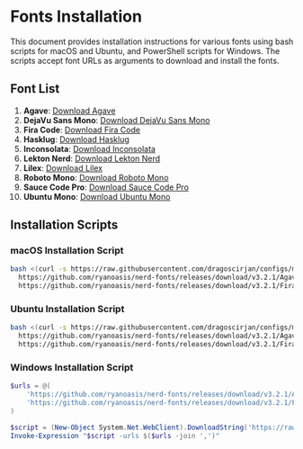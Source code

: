 # Fonts Installation

This document provides installation instructions for various fonts using bash scripts for macOS and Ubuntu, and PowerShell scripts for Windows. The scripts accept font URLs as arguments to download and install the fonts.

## Font List

1. **Agave**: [Download Agave](https://github.com/ryanoasis/nerd-fonts/releases/download/v3.2.1/Agave.zip)
2. **DejaVu Sans Mono**: [Download DejaVu Sans Mono](https://github.com/ryanoasis/nerd-fonts/releases/download/v3.2.1/DejaVuSansMono.zip)
3. **Fira Code**: [Download Fira Code](https://github.com/ryanoasis/nerd-fonts/releases/download/v3.2.1/FiraCode.zip)
4. **Hasklug**: [Download Hasklug](https://github.com/ryanoasis/nerd-fonts/releases/download/v3.2.1/Hasklig.zip)
5. **Inconsolata**: [Download Inconsolata](https://github.com/ryanoasis/nerd-fonts/releases/download/v3.2.1/Inconsolata.zip)
6. **Lekton Nerd**: [Download Lekton Nerd](https://github.com/ryanoasis/nerd-fonts/releases/download/v3.2.1/Lekton.zip)
7. **Lilex**: [Download Lilex](https://github.com/ryanoasis/nerd-fonts/releases/download/v3.2.1/Lilex.zip)
8. **Roboto Mono**: [Download Roboto Mono](https://github.com/ryanoasis/nerd-fonts/releases/download/v3.2.1/RobotoMono.zip)
9. **Sauce Code Pro**: [Download Sauce Code Pro](https://github.com/ryanoasis/nerd-fonts/releases/download/v3.2.1/SourceCodePro.zip)
10. **Ubuntu Mono**: [Download Ubuntu Mono](https://github.com/ryanoasis/nerd-fonts/releases/download/v3.2.1/Ubuntu.zip)

## Installation Scripts

### macOS Installation Script


```bash
bash <(curl -s https://raw.githubusercontent.com/dragoscirjan/configs/main/scripts/install-fonts-macos.sh) \
  https://github.com/ryanoasis/nerd-fonts/releases/download/v3.2.1/Agave.zip \
  https://github.com/ryanoasis/nerd-fonts/releases/download/v3.2.1/FiraCode.zip
```

### Ubuntu Installation Script


```bash
bash <(curl -s https://raw.githubusercontent.com/dragoscirjan/configs/main/scripts/install-fonts-linux.sh) \
  https://github.com/ryanoasis/nerd-fonts/releases/download/v3.2.1/Agave.zip \
  https://github.com/ryanoasis/nerd-fonts/releases/download/v3.2.1/FiraCode.zip
```

### Windows Installation Script

```powershell
$urls = @(
    'https://github.com/ryanoasis/nerd-fonts/releases/download/v3.2.1/Agave.zip',
    'https://github.com/ryanoasis/nerd-fonts/releases/download/v3.2.1/FiraCode.zip'
)

$script = (New-Object System.Net.WebClient).DownloadString('https://raw.githubusercontent.com/dragoscirjan/configs/main/scripts/install-fonts-windows.ps1')
Invoke-Expression "$script -urls $($urls -join ',')"
```
